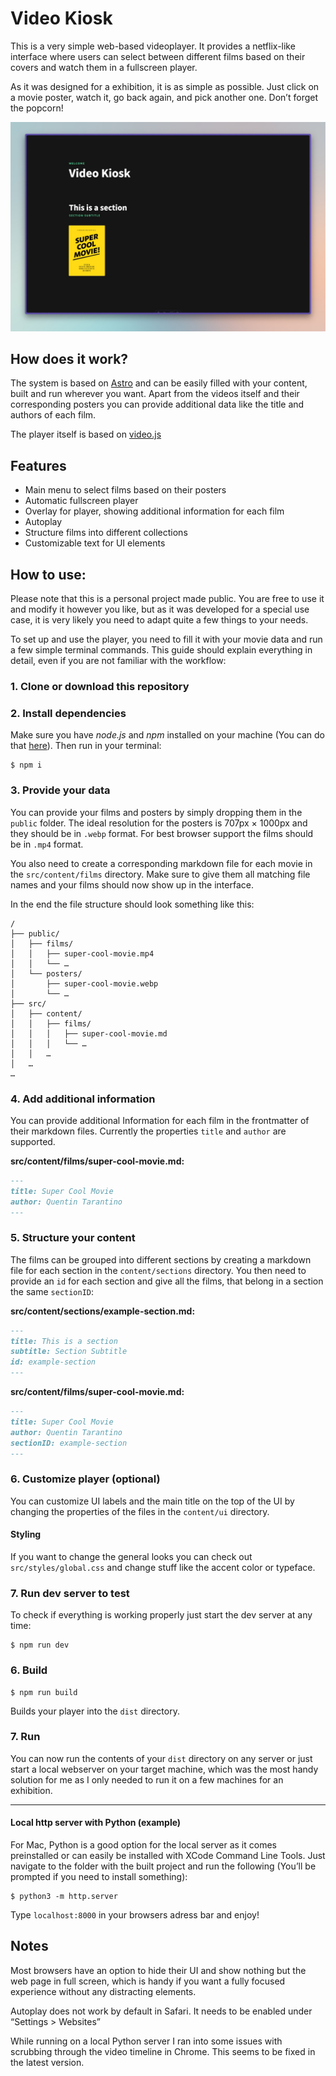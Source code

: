 # Video Kiosk

This is a very simple web-based videoplayer. It provides a netflix-like interface where users can select between different films based on their covers and watch them in a fullscreen player.

As it was designed for a exhibition, it is as simple as possible. Just click on a movie poster, watch it, go back again, and pick another one. Don’t forget the popcorn!

![Video Player Example](./untitled-video-player-screenshot.jpg)

## How does it work?

The system is based on [Astro](https://astro.build/) and can be easily filled with your content, built and run wherever you want. Apart from the videos itself and their corresponding posters you can provide additional data like the title and authors of each film.

The player itself is based on [video.js](https://videojs.com/)

## Features

- Main menu to select films based on their posters
- Automatic fullscreen player
- Overlay for player, showing additional information for each film
- Autoplay
- Structure films into different collections
- Customizable text for UI elements

## How to use:

Please note that this is a personal project made public. You are free to use it and modify it however you like, but as it was developed for a special use case, it is very likely you need to adapt quite a few things to your needs.

To set up and use the player, you need to fill it with your movie data and run a few simple terminal commands. This guide should explain everything in detail, even if you are not familiar with the workflow:

### 1. Clone or download this repository

### 2. Install dependencies

Make sure you have _node.js_ and _npm_ installed on your machine (You can do that [here](https://nodejs.org/en/download)). Then run in your terminal:

```console
$ npm i
```

### 3. Provide your data

You can provide your films and posters by simply dropping them in the `public` folder.
The ideal resolution for the posters is 707px × 1000px and they should be in `.webp` format.
For best browser support the films should be in `.mp4` format.

You also need to create a corresponding markdown file for each movie in the `src/content/films` directory.
Make sure to give them all matching file names and your films should now show up in the interface.

In the end the file structure should look something like this:

```text
/
├── public/
│   ├── films/
│   │   ├── super-cool-movie.mp4
│   │   └── …
│   └── posters/
│       ├── super-cool-movie.webp
│       └── …
├── src/
│   ├── content/
│   │   ├── films/
│   │   │   ├── super-cool-movie.md
│   │   │   └── …
│   │   …
│   …
…
```

### 4. Add additional information

You can provide additional Information for each film in the frontmatter of their markdown files. Currently the properties `title` and `author` are supported.

**src/content/films/super-cool-movie.md:**

```markdown
---
title: Super Cool Movie
author: Quentin Tarantino
---
```

### 5. Structure your content

The films can be grouped into different sections by creating a markdown file for each section in the `content/sections` directory. You then need to provide an `id` for each section and give all the films, that belong in a section the same `sectionID`:

**src/content/sections/example-section.md:**

```markdown
---
title: This is a section
subtitle: Section Subtitle
id: example-section
---
```

**src/content/films/super-cool-movie.md:**

```markdown
---
title: Super Cool Movie
author: Quentin Tarantino
sectionID: example-section
---
```

### 6. Customize player (optional)

You can customize UI labels and the main title on the top of the UI by changing the properties of the files in the `content/ui` directory.

#### Styling

If you want to change the general looks you can check out `src/styles/global.css` and change stuff like the accent color or typeface.

### 7. Run dev server to test

To check if everything is working properly just start the dev server at any time:

```console
$ npm run dev
```

### 6. Build

```console
$ npm run build
```

Builds your player into the `dist` directory.

### 7. Run

You can now run the contents of your `dist` directory on any server or just start a local webserver on your target machine, which was the most handy solution for me as I only needed to run it on a few machines for an exhibition.

---

#### Local http server with Python (example)

For Mac, Python is a good option for the local server as it comes preinstalled or can easily be installed with XCode Command Line Tools. Just navigate to the folder with the built project and run the following (You’ll be prompted if you need to install something):

```
$ python3 -m http.server
```

Type `localhost:8000` in your browsers adress bar and enjoy!

## Notes

Most browsers have an option to hide their UI and show nothing but the web page in full screen, which is handy if you want a fully focused experience without any distracting elements.

Autoplay does not work by default in Safari. It needs to be enabled under “Settings > Websites”

While running on a local Python server I ran into some issues with scrubbing through the video timeline in Chrome. This seems to be fixed in the latest version.
